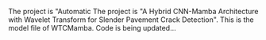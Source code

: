 The project is "Automatic The project is "A Hybrid CNN-Mamba Architecture with Wavelet Transform for Slender Pavement Crack Detection". 
This is the model file of WTCMamba. Code is being updated...

